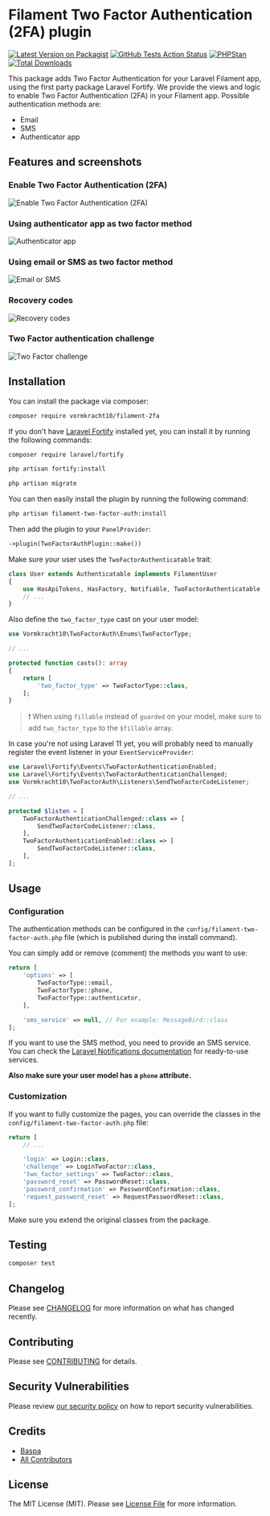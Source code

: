 # Filament Two Factor Authentication (2FA) plugin

[![Latest Version on Packagist](https://img.shields.io/packagist/v/vormkracht10/filament-2fa.svg?style=flat-square)](https://packagist.org/packages/vormkracht10/filament-2fa)
[![GitHub Tests Action Status](https://img.shields.io/github/actions/workflow/status/vormkracht10/filament-2fa/run-tests.yml?branch=main&label=tests&style=flat-square)](https://github.com/vormkracht10/filament-2fa/actions?query=workflow%3Arun-tests+branch%3Amain)
[![PHPStan](https://github.com/vormkracht10/filament-2fa/actions/workflows/phpstan.yml/badge.svg?branch=main)](https://github.com/vormkracht10/filament-2fa/actions/workflows/phpstan.yml)
[![Total Downloads](https://img.shields.io/packagist/dt/vormkracht10/filament-2fa.svg?style=flat-square)](https://packagist.org/packages/vormkracht10/filament-2fa)

This package adds Two Factor Authentication for your Laravel Filament app, using the first party package Laravel Fortify. We provide the views and logic to enable Two Factor Authentication (2FA) in your Filament app. Possible authentication methods are:

-   Email
-   SMS
-   Authenticator app

## Features and screenshots

### Enable Two Factor Authentication (2FA)

![Enable Two Factor Authentication (2FA)](./docs/two-factor-page.png)

### Using authenticator app as two factor method

![Authenticator app](./docs/authenticator-app.png)

### Using email or SMS as two factor method

![Email or SMS](./docs/email-or-sms.png)

### Recovery codes

![Recovery codes](./docs/recovery-codes.png)

### Two Factor authentication challenge

![Two Factor challenge](./docs/code-challenge.png)

## Installation

You can install the package via composer:

```bash
composer require vormkracht10/filament-2fa
```

If you don't have [Laravel Fortify](https://laravel.com/docs/11.x/fortify) installed yet, you can install it by running the following commands:

```bash
composer require laravel/fortify
```

```bash
php artisan fortify:install
```

```bash
php artisan migrate
```

You can then easily install the plugin by running the following command:

```bash
php artisan filament-two-factor-auth:install
```

Then add the plugin to your `PanelProvider`:

```php
->plugin(TwoFactorAuthPlugin::make())
```

Make sure your user uses the `TwoFactorAuthenticatable` trait:

```php
class User extends Authenticatable implements FilamentUser
{
    use HasApiTokens, HasFactory, Notifiable, TwoFactorAuthenticatable;
    // ...
}
```

Also define the `two_factor_type` cast on your user model:

```php
use Vormkracht10\TwoFactorAuth\Enums\TwoFactorType;

// ...

protected function casts(): array
{
    return [
        'two_factor_type' => TwoFactorType::class,
    ];
}
```

> ❗ When using `fillable` instead of `guarded` on your model, make sure to add `two_factor_type` to the `$fillable` array.

In case you're not using Laravel 11 yet, you will probably need to manually register the event listener in your `EventServiceProvider`:

```php
use Laravel\Fortify\Events\TwoFactorAuthenticationEnabled;
use Laravel\Fortify\Events\TwoFactorAuthenticationChallenged;
use Vormkracht10\TwoFactorAuth\Listeners\SendTwoFactorCodeListener;

// ...

protected $listen = [
    TwoFactorAuthenticationChallenged::class => [
        SendTwoFactorCodeListener::class,
    ],
    TwoFactorAuthenticationEnabled::class => [
        SendTwoFactorCodeListener::class,
    ],
];
```

## Usage

### Configuration

The authentication methods can be configured in the `config/filament-two-factor-auth.php` file (which is published during the install command).

You can simply add or remove (comment) the methods you want to use:

```php
return [
    'options' => [
        TwoFactorType::email,
        TwoFactorType::phone,
        TwoFactorType::authenticator,
    ],

    'sms_service' => null, // For example: MessageBird::class
];
```

If you want to use the SMS method, you need to provide an SMS service. You can check the [Laravel Notifications documentation](https://laravel-notification-channels.com/about/) for ready-to-use services.

**Also make sure your user model has a `phone` attribute.**

### Customization

If you want to fully customize the pages, you can override the classes in the `config/filament-two-factor-auth.php` file:

```php
return [
    // ...

    'login' => Login::class,
    'challenge' => LoginTwoFactor::class,
    'two_factor_settings' => TwoFactor::class,
    'password_reset' => PasswordReset::class,
    'password_confirmation' => PasswordConfirmation::class,
    'request_password_reset' => RequestPasswordReset::class,
];
```

Make sure you extend the original classes from the package.

## Testing

```bash
composer test
```

## Changelog

Please see [CHANGELOG](CHANGELOG.md) for more information on what has changed recently.

## Contributing

Please see [CONTRIBUTING](.github/CONTRIBUTING.md) for details.

## Security Vulnerabilities

Please review [our security policy](../../security/policy) on how to report security vulnerabilities.

## Credits

-   [Baspa](https://github.com/vormkracht10)
-   [All Contributors](../../contributors)

## License

The MIT License (MIT). Please see [License File](LICENSE.md) for more information.
